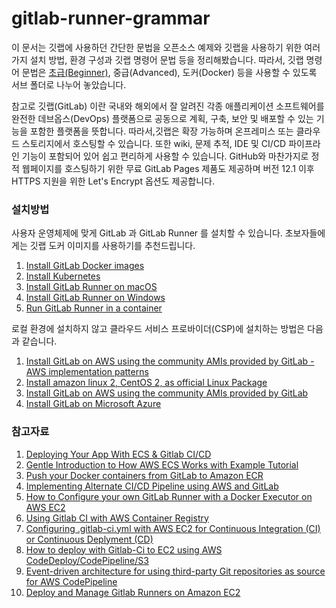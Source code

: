 # gitlab-runner-grammar

이 문서는 깃랩에 사용하던 간단한 문법을 오픈소스 예제와 깃랩을 사용하기 위한 여러가지 설치 방법, 환경 구성과 깃랩 명령어 문법 등을 정리해봤습니다. 따라서, 깃랩 명령어 문법은 [초급(Beginner)](https://github.com/synabreu/gitlab-runner-grammar/tree/main/Beginner/beginner.md), 중급(Advanced), 도커(Docker) 등을 사용할 수 있도록 서브 폴더로 나누어 놓았습니다. 

참고로 깃랩(GitLab) 이란 국내와 해외에서 잘 알려진 각종 애플리케이션 소프트웨어를 완전한 데브옵스(DevOps) 플랫폼으로 공동으로 계획, 구축, 보안 및 배포할 수 있는 기능을 포함한 플랫폼을 뜻합니다. 따라서,깃랩은 확장 가능하며 온프레미스 또는 클라우드 스토리지에서 호스팅할 수 있습니다. 또한 wiki, 문제 추적, IDE 및 CI/CD 파이프라인 기능이 포함되어 있어 쉽고 편리하게 사용할 수 있습니다. GitHub와 마찬가지로 정적 웹페이지를 호스팅하기 위한 무료 GitLab Pages 제품도 제공하며 버전 12.1 이후 HTTPS 지원을 위한 Let's Encrypt 옵션도 제공합니다.

### 설치방법

사용자 운영체제에 맞게 GitLab 과 GitLab Runner 를 설치할 수 있습니다. 초보자들에게는 깃랩 도커 이미지를 사용하기를 추천드립니다. 

1. [Install GitLab Docker images](https://docs.gitlab.com/ee/install/docker.html)
2. [Install Kubernetes](https://docs.gitlab.com/operator/)
3. [Install GitLab Runner on macOS](https://docs.gitlab.com/runner/install/osx.html)
4. [Install GitLab Runner on Windows](https://docs.gitlab.com/runner/install/windows.html)
5. [Run GitLab Runner in a container](https://docs.gitlab.com/runner/install/docker.html)

로컬 환경에 설치하지 않고 클라우드 서비스 프로바이더(CSP)에 설치하는 방법은 다음과 같습니다.

1. [Install GitLab on AWS using the community AMIs provided by GitLab - AWS implementation patterns](https://docs.gitlab.com/ee/install/aws/?_gl=1*tks52v*_ga*MjM1MzMzMzguMTY2ODQ4ODczOA..*_ga_ENFH3X7M5Y*MTY3MDI5MDYxNS40Mi4xLjE2NzAyOTMwMjkuMC4wLjA.)
2. [Install amazon linux 2, CentOS 2, as official Linux Package](https://about.gitlab.com/install/#amazonlinux-2)
3. [Install GitLab on AWS using the community AMIs provided by GitLab](https://docs.gitlab.com/ee/install/google_cloud_platform/index.html)
4. [Install GitLab on Microsoft Azure](https://docs.gitlab.com/ee/install/azure/index.html)

### 참고자료

1. [Deploying Your App With ECS & Gitlab CI/CD](https://medium.com/swlh/deploying-your-app-with-ecs-gitlab-ci-cd-e211e6f103e1)
2. [Gentle Introduction to How AWS ECS Works with Example Tutorial](https://medium.com/boltops/gentle-introduction-to-how-aws-ecs-works-with-example-tutorial-cea3d27ce63d)
3. [Push your Docker containers from GitLab to Amazon ECR](https://devops.cisel.ch/push-your-docker-containers-from-gitlab-to-amazon-ecr)
4. [Implementing Alternate CI/CD Pipeline using AWS and GitLab](https://blog.searce.com/implementing-alternate-ci-cd-pipeline-using-aws-and-gitlab-874968515601)
5. [How to Configure your own GitLab Runner with a Docker Executor on AWS EC2](https://medium.com/devops-with-valentine/how-to-configure-your-own-gitlab-runner-with-a-docker-executor-on-aws-ec2-d76c7be0660d)
6. [Using Gitlab CI with AWS Container Registry](https://medium.com/@stijnbe/using-gitlab-ci-with-aws-container-registry-ecaf4a37d791)
7. [Configuring .gitlab-ci.yml with AWS EC2 for Continuous Integration (CI) or Continuous Deplyment (CD)](https://medium.com/hackernoon/configuring-gitlab-ci-yml-150a98e9765d)
8. [How to deploy with Gitlab-Ci to EC2 using AWS CodeDeploy/CodePipeline/S3](https://stackoverflow.com/questions/38671818/how-to-deploy-with-gitlab-ci-to-ec2-using-aws-codedeploy-codepipeline-s3/38672045#38672045)
9. [Event-driven architecture for using third-party Git repositories as source for AWS CodePipeline](https://aws.amazon.com/ko/blogs/devops/event-driven-architecture-for-using-third-party-git-repositories-as-source-for-aws-codepipeline/)
10. [Deploy and Manage Gitlab Runners on Amazon EC2](https://aws.amazon.com/ko/blogs/devops/deploy-and-manage-gitlab-runners-on-amazon-ec2/)
